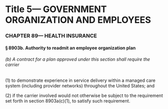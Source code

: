
# Title 5— GOVERNMENT ORGANIZATION AND EMPLOYEES
### CHAPTER 89— HEALTH INSURANCE
#### § 8903b. Authority to readmit an employee organization plan
###### (b) A contract for a plan approved under this section shall require the carrier

(1) to demonstrate experience in service delivery within a managed care system (including provider networks) throughout the United States; and

(2) if the carrier involved would not otherwise be subject to the requirement set forth in section 8903a(c)(1), to satisfy such requirement.
